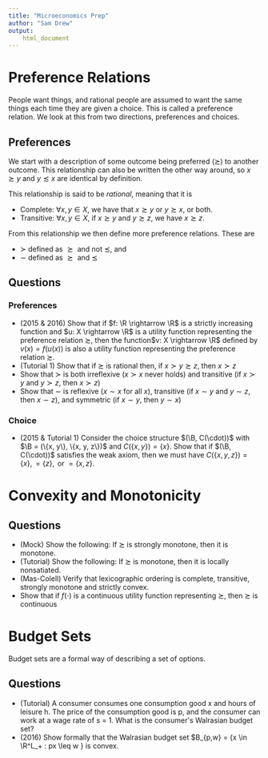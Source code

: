 ```yaml
---
title: "Microeconomics Prep"
author: "Sam Drew"
output:
    html_document
---
```

$$
\newcommand{\B}{\mathscr{B}}
\newcommand{\R}{\mathbb{R}}
$$

# Preference Relations

People want things, and rational people are assumed to want the same things each time they are given a choice. This is called a preference relation. We look at this from two directions, preferences and choices. 

## Preferences

We start with a description of some outcome being preferred ($\succsim$) to another outcome. This relationship can also be written the other way around, so $x \succsim y$ and $y \precsim x$ are identical by definition.

This relationship is said to be *rational*, meaning that it is

- Complete: $\forall x,y \in X$, we have that $x \succsim y$ or $y \succsim x$, or both.
- Transitive: $\forall x,y \in X$, if $x \succsim y$ and $y \succsim z$, we have $x \succsim z$.

From this relationship we then define more preference relations. These are 

- $\succ$ defined as $\succsim \text{ and not } \precsim$, and 
- $\sim$ defined as $\succsim \text{ and } \precsim$

## Questions

### Preferences

- (2015 & 2016) Show that if $f: \R \rightarrow \R$ is a strictly increasing function and $u: X \rightarrow \R$ is a utility function representing the preference relation $\succsim$, then the function$v: X \rightarrow \R$ defined by $v(x) = f(u(x))$ is also a utility function representing the preference relation $\succsim$.
- (Tutorial 1) Show that if $\succsim$ is rational then, if $x \succ y \succsim z$, then $x \succ z$
- Show that $\succ$ is both irreflexive ($x \succ x$ never holds) and transitive (if $x \succ y$ and $y \succ z$, then $x \succ z$)
- Show that $\sim$ is reflexive ($x \sim x$ for all $x$), transitive (if $x\sim y$ and $y \sim z$, then $x \sim z$), and symmetric (if $x \sim y$, then $y\sim x$)

### Choice

- (2015 & Tutorial 1) Consider the choice structure $(\B, C(\cdot))$ with $\B = (\{x, y\}, \{x, y, z\})$ and $C(\{x, y\}) = \{x\}$. Show that if $(\B, C(\cdot))$ satisfies the weak axiom, then we must have $C(\{x, y, z\}) = \{x\},= \{z\}, \text{ or }= \{x, z\}$.

# Convexity and Monotonicity

## Questions

- (Mock) Show the following: If $\succsim$ is strongly monotone, then it is monotone.
- (Tutorial) Show the following: If $\succsim$ is monotone, then it is locally nonsatiated.
- (Mas-Colell) Verify that lexicographic ordering is complete, transitive, strongly monotone and strictly convex.
- Show that if $f(\cdot)$ is a continuous utility function representing $\succsim$, then $\succsim$ is continuous

# Budget Sets

Budget sets are a formal way of describing a set of options.

## Questions 

- (Tutorial) A consumer consumes one consumption good x and hours of leisure h. The price of the consumption good is p, and the consumer can work at a wage rate of s = 1. What is the consumer's Walrasian budget set?
- (2016) Show formally that the Walrasian budget set $B_{p,w} = \{x \in \R^L_+ : px \leq w \} is convex.
